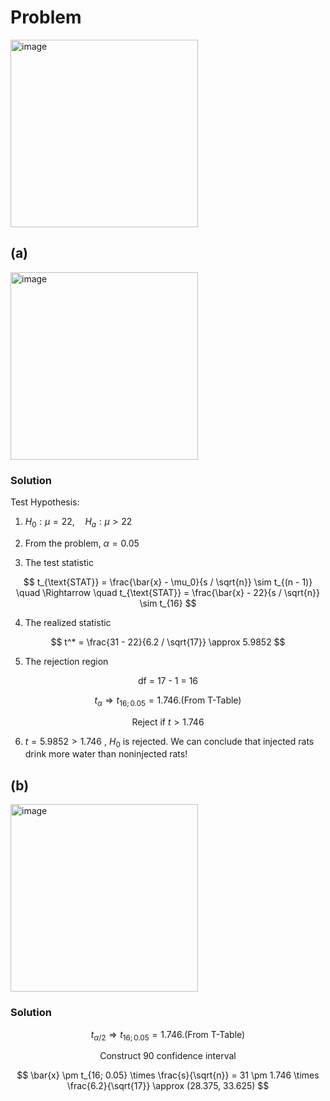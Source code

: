 # Problem
<img width="300" alt="image" src="https://github.com/user-attachments/assets/6803b01b-4f00-4a0c-8b79-15ac15f4abc0" />

## (a)
<img width="300" alt="image" src="https://github.com/user-attachments/assets/61022ea3-0e6f-4486-b345-4e231ea12f4c" />

### Solution
Test Hypothesis: 

1. $H_0: \mu = 22, \quad H_a: \mu > 22$
  
2. From the problem, $\alpha=0.05$
  
3. The test statistic

$$
t_{\text{STAT}} = \frac{\bar{x} - \mu_0}{s / \sqrt{n}} \sim t_{(n - 1)} \quad \Rightarrow \quad t_{\text{STAT}} = \frac{\bar{x} - 22}{s / \sqrt{n}} \sim t_{16}
$$
     
4. The realized statistic  

$$
t^* = \frac{31 - 22}{6.2 / \sqrt{17}} \approx 5.9852
$$
     
5. The rejection region

$$\text{df = 17 - 1 = 16}$$

$$t_{\alpha} \Rightarrow t_{16;0.05}=1.746. \text{(From T-Table)}$$ 

$$
\text{Reject if }t > 1.746
$$  

6. $t = 5.9852 > 1.746$ , $H_0$ is rejected. We can conclude that injected rats drink more water than noninjected rats!

## (b)
<img width="300" alt="image" src="https://github.com/user-attachments/assets/2b9cd242-f38c-4f86-8d9c-384b920ea983" />

### Solution

$$t_{\alpha/2} \Rightarrow t_{16;0.05}=1.746. \text{(From T-Table)}$$

$$\text{Construct 90 confidence interval}$$

$$
\bar{x} \pm t_{16; 0.05} \times \frac{s}{\sqrt{n}} = 31 \pm 1.746 \times \frac{6.2}{\sqrt{17}} \approx (28.375, 33.625)
$$  



